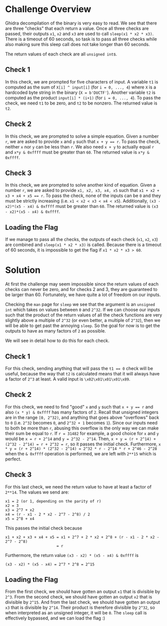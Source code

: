 # Challenge Overview

Ghidra decompilation of the binary is very easy to read. We see that there are three "checks" that each return a value. Once all three checks are passed, their outputs `x1`, `x2` and `x3` are used to call `sleep(x1 * x2 * x3)`. There is a timeout of 60 seconds, so task is to pass all three checks while also making sure this sleep call does not take longer than 60 seconds.

The return values of each check are all `unsigned int`s.

## Check 1

In this check, we are prompted for five characters of input. A variable `t1` is computed as the sum of `X[i] ^ input[i]` (for `i = 0, ..., 4`) where `X` is a hardcoded byte string in the binary (`X = b'DUCTF'`). Another variable `t2` is computed as the product `input[i] * (i+1)` (for `i = 0, ..., 4`). To pass the check, we need `t1` to be zero, and `t2` to be nonzero. The returned value is `t2`.

## Check 2

In this check, we are prompted to solve a simple equation. Given a number `r`, we are asked to provide `x` and `y` such that `x + y == r`. To pass the check, neither `x` nor `y` can be less than `r`. We also need `x + y` to actually equal `r` and `x*y & 0xffff` must be greater than `60`. The returned value is `x*y & 0xffff`.

## Check 3

In this check, we are prompted to solve another kind of equation. Given a number `r`, we are asked to provide `x1, x2, x3, x4, x5` such that `x1 + x2 + x3 + x4 + x5 == r`. To pass the check, none of the inputs can be `0` and they must be strictly increasing (i.e. `x1 < x2 < x3 < x4 < x5`). Additionally, `(x3 - x2)*(x5 - x4) & 0xffff` must be greater than `60`. The returned value is `(x3 - x2)*(x5 - x4) & 0xffff`.

## Loading the Flag

If we manage to pass all the checks, the outputs of each check (`x1`, `x2`, `x3`) are combined and `sleep(x1 * x2 * x3)` is called. Because there is a timeout of 60 seconds, it is impossible to get the flag if `x1 * x2 * x3 > 60`.

# Solution

At first the challenge may seem impossible since the return values of each checks can never be zero, and for checks 2 and 3, they are guaranteed to be larger than 60. Fortunately, we have quite a lot of freedom on our inputs.

Checking the `man` page for `sleep` we see that the argument is an `unsigned int` which takes on values between `0` and `2^32`. If we can choose our inputs such that the product of the return values of all the check functions are very slightly above a multiple of `2^32` (or even better, a multiple of `2^32`), then we will be able to get past the annoying `sleep`. So the goal for now is to get the outputs to have as many factors of `2` as possible.

We will see in detail how to do this for each check.

## Check 1

For this check, sending anything that will pass the `t1 == 0` check will be useful, because the way that `t2` is calculated means that it will always have a factor of `2^3` at least. A valid input is `\x02\x01\x01\x01\x89`.

## Check 2

For this check, we need to find "good" `x` and `y` such that `x + y == r` and also `(x * y) & 0xffff` has many factors of `2`. Recall that unsigned integers are in the range `[0, 2^32)`, and anything that goes above "overflows" back to `0` (i.e. `2^32` becomes `0`, and `2^32 + 1` becomes `1`). Since our inputs need to both be more than `r`, abusing this overflow is the only way we can make their sum be equal to `r`. If `r = 31482` for example, a good choice for `x` and `y` would be `x = r + 2^14` and `y = 2^32 - 2^14`. Then, `x + y = (r + 2^14) + (2^32 - 2^14) = r + 2^32 = r`, so it passes the initial check. Furthermore, `x * y = (r + 2^14) * (2^32 - 2^14) = 2^32 * r - 2^14 * r + 2^46 - 2^28` when the `& 0xffff` operation is performed, we are left with `2**15` which is perfect.

## Check 3

For this last check, we need the return value to have at least a factor of `2**14`. The values we send are:

```
x1 = 2 (or 1, depending on the parity of r)
x2 = 3
x3 = 2^7 + x2
x4 = (r - x1 - 2 * x2 - 2^7 - 2^8) / 2
x5 = 2^8 + x4
```

This passes the initial check because

```
x1 + x2 + x3 + x4 + x5 = x1 + 2^7 + 2 * x2 + 2^8 + (r - x1 - 2 * x2 - 2^7 - 2^8)
                       = r
```

Furthermore, the return value `(x3 - x2) * (x5 - x4) & 0xffff` is

```
(x3 - x2) * (x5 - x4) = 2^7 * 2^8 = 2^15
```

## Loading the Flag

From the first check, we should have gotten an output `x1` that is divisible by `2^3`. From the second check, we should have gotten an output `x2` that is divisible by `2^15`. And from the last check, we should have gotten an output `x3` that is divisible by `2^14`. Their product is therefore divisible by `2^32`, so when interpreted as an unsigned integer, it will be `0`. The `sleep` call is effectively bypassed, and we can load the flag :)
